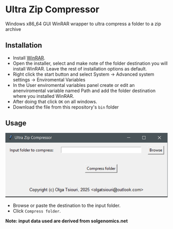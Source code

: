 # Ultra Zip Compressor
Windows x86_64 GUI WinRAR wrapper to ultra compress a folder to a zip archive
## Installation
- Install [WinRAR](https://www.win-rar.com/fileadmin/winrar-versions/winrar/winrar-x64-713.exe).
- Open the installer, select and make note of the folder destination you will install WinRAR. Leave the rest of installation options as default.
- Right click the start button and select System -> Advanced system settings -> Enviromental Variables
- In the User enviromental variables panel create or edit an anenviromental variable named Path and add the folder destination where you installed  WinRAR.  
- After doing that click `OK` on all windows.
- Download the file from this repository's `bin` folder
## Usage
![](img/1.png)

- Browse or paste the destination to the input folder.
- Click `Compress folder`.

**Note: input data used are derived from solgenomics.net**
